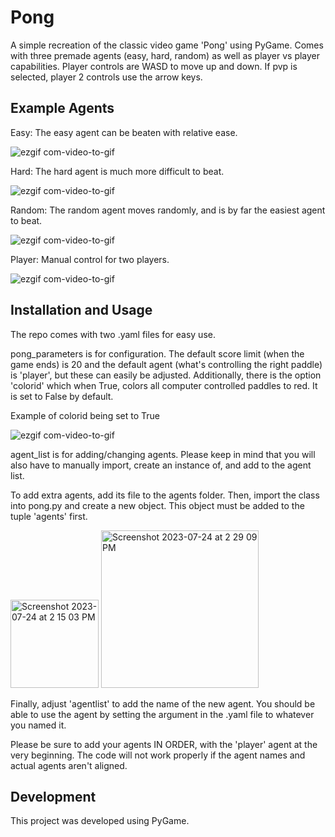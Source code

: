 # Pong

A simple recreation of the classic video game 'Pong' using PyGame. Comes with three premade agents (easy, hard, random) as well as player vs player capabilities. Player controls are WASD to move up and down. If pvp is selected, player 2 controls use the arrow keys.

## Example Agents

Easy: The easy agent can be beaten with relative ease.

![ezgif com-video-to-gif](https://github.com/atleast3bees/pong/assets/111519324/89a37118-1e1b-4c23-9c25-8f47c6b4b18f)

Hard: The hard agent is much more difficult to beat.

![ezgif com-video-to-gif](https://github.com/atleast3bees/pong/assets/111519324/525ffd85-d0bc-404a-8f8a-22fae6895709)

Random: The random agent moves randomly, and is by far the easiest agent to beat.

![ezgif com-video-to-gif](https://github.com/atleast3bees/pong/assets/111519324/3361229c-d26a-41f8-b69e-0274c0fb38e6)

Player: Manual control for two players.

![ezgif com-video-to-gif](https://github.com/atleast3bees/pong/assets/111519324/ba55139b-7405-4db1-94f6-ee109090e9c2)

## Installation and Usage

The repo comes with two .yaml files for easy use.

pong_parameters is for configuration. The default score limit (when the game ends) is 20 and the default agent (what's controlling the right paddle) is 'player', but these can easily be adjusted. Additionally, there is the option 'colorid' which when True, colors all computer controlled paddles to red. It is set to False by default.


Example of colorid being set to True

![ezgif com-video-to-gif](https://github.com/atleast3bees/pong/assets/111519324/ebb71117-fa07-4a42-be06-a934b2cc028e)

agent_list is for adding/changing agents. Please keep in mind that you will also have to manually import, create an instance of, and add to the agent list.

To add extra agents, add its file to the agents folder. Then, import the class into pong.py and create a new object. This object must be added to the tuple 'agents' first. 

<img width="141" alt="Screenshot 2023-07-24 at 2 15 03 PM" src="https://github.com/atleast3bees/pong/assets/111519324/96f5c28c-69c2-4001-bbbb-5b002c176d65">

<img width="252" alt="Screenshot 2023-07-24 at 2 29 09 PM" src="https://github.com/atleast3bees/pong/assets/111519324/58e8bfa0-6618-45ce-837f-c19070d2392d">

Finally, adjust 'agentlist' to add the name of the new agent. You should be able to use the agent by setting the argument in the .yaml file to whatever you named it.

Please be sure to add your agents IN ORDER, with the 'player' agent at the very beginning. The code will not work properly if the agent names and actual agents aren't aligned.

## Development

This project was developed using PyGame.
